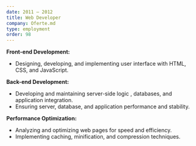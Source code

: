 ```yaml
---
date: 2011 — 2012
title: Web Developer
company: Oferte.md
type: employment
order: 98
---
```


**Front-end Development:**

*   Designing, developing, and implementing user interface with HTML, CSS, and JavaScript.

**Back-end Development:**
*   Developing and maintaining server-side logic , databases, and application integration.
*   Ensuring server, database, and application performance and stability.

**Performance Optimization:**

*   Analyzing and optimizing web pages for speed and efficiency.
*   Implementing caching, minification, and compression techniques.
